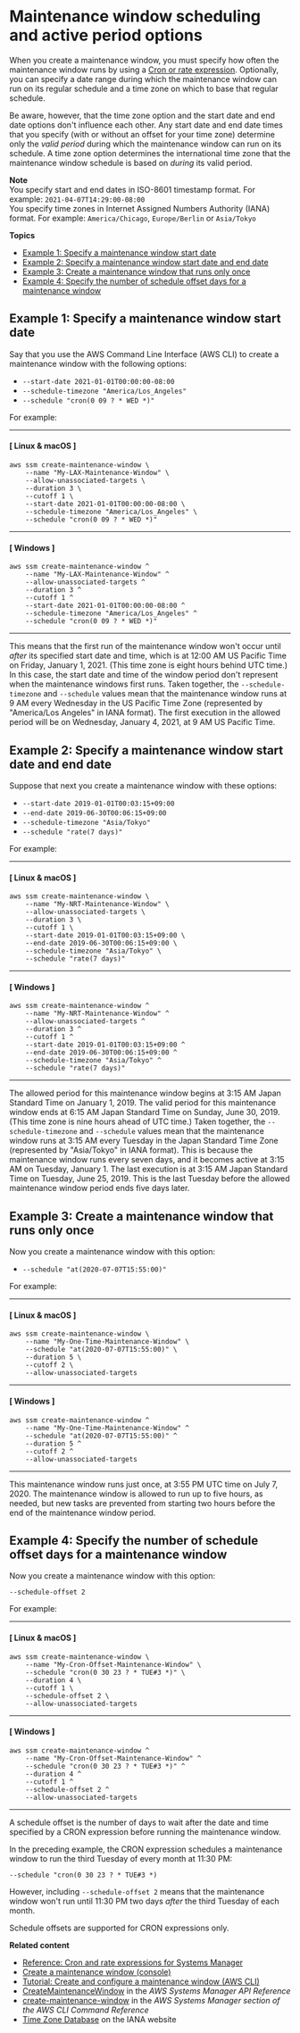 # Maintenance window scheduling and active period options<a name="maintenance-windows-schedule-options"></a>

When you create a maintenance window, you must specify how often the maintenance window runs by using a [Cron or rate expression](reference-cron-and-rate-expressions.md)\. Optionally, you can specify a date range during which the maintenance window can run on its regular schedule and a time zone on which to base that regular schedule\. 

Be aware, however, that the time zone option and the start date and end date options don't influence each other\. Any start date and end date times that you specify \(with or without an offset for your time zone\) determine only the *valid period* during which the maintenance window can run on its schedule\. A time zone option determines the international time zone that the maintenance window schedule is based on *during* its valid period\.

**Note**  
You specify start and end dates in ISO\-8601 timestamp format\. For example: `2021-04-07T14:29:00-08:00`  
You specify time zones in Internet Assigned Numbers Authority \(IANA\) format\. For example: `America/Chicago`, `Europe/Berlin` or `Asia/Tokyo`

**Topics**
+ [Example 1: Specify a maintenance window start date](#schedule-example-start-date)
+ [Example 2: Specify a maintenance window start date and end date](#schedule-example-start-end-date)
+ [Example 3: Create a maintenance window that runs only once](#schedule-example-one-time)
+ [Example 4: Specify the number of schedule offset days for a maintenance window](#schedule-example-schedule-offset)

## Example 1: Specify a maintenance window start date<a name="schedule-example-start-date"></a>

Say that you use the AWS Command Line Interface \(AWS CLI\) to create a maintenance window with the following options:
+ `--start-date 2021-01-01T00:00:00-08:00`
+ `--schedule-timezone "America/Los_Angeles"`
+ `--schedule "cron(0 09 ? * WED *)"`

For example:

------
#### [ Linux & macOS ]

```
aws ssm create-maintenance-window \
    --name "My-LAX-Maintenance-Window" \
    --allow-unassociated-targets \
    --duration 3 \
    --cutoff 1 \
    --start-date 2021-01-01T00:00:00-08:00 \
    --schedule-timezone "America/Los_Angeles" \
    --schedule "cron(0 09 ? * WED *)"
```

------
#### [ Windows ]

```
aws ssm create-maintenance-window ^
    --name "My-LAX-Maintenance-Window" ^
    --allow-unassociated-targets ^
    --duration 3 ^
    --cutoff 1 ^
    --start-date 2021-01-01T00:00:00-08:00 ^
    --schedule-timezone "America/Los_Angeles" ^
    --schedule "cron(0 09 ? * WED *)"
```

------

This means that the first run of the maintenance window won't occur until *after* its specified start date and time, which is at 12:00 AM US Pacific Time on Friday, January 1, 2021\. \(This time zone is eight hours behind UTC time\.\) In this case, the start date and time of the window period don't represent when the maintenance windows first runs\. Taken together, the `--schedule-timezone` and `--schedule` values mean that the maintenance window runs at 9 AM every Wednesday in the US Pacific Time Zone \(represented by "America/Los Angeles" in IANA format\)\. The first execution in the allowed period will be on Wednesday, January 4, 2021, at 9 AM US Pacific Time\.

## Example 2: Specify a maintenance window start date and end date<a name="schedule-example-start-end-date"></a>

Suppose that next you create a maintenance window with these options:
+ `--start-date 2019-01-01T00:03:15+09:00`
+ `--end-date 2019-06-30T00:06:15+09:00`
+ `--schedule-timezone "Asia/Tokyo"`
+ `--schedule "rate(7 days)"`

For example:

------
#### [ Linux & macOS ]

```
aws ssm create-maintenance-window \
    --name "My-NRT-Maintenance-Window" \
    --allow-unassociated-targets \
    --duration 3 \
    --cutoff 1 \
    --start-date 2019-01-01T00:03:15+09:00 \
    --end-date 2019-06-30T00:06:15+09:00 \
    --schedule-timezone "Asia/Tokyo" \
    --schedule "rate(7 days)"
```

------
#### [ Windows ]

```
aws ssm create-maintenance-window ^
    --name "My-NRT-Maintenance-Window" ^
    --allow-unassociated-targets ^
    --duration 3 ^
    --cutoff 1 ^
    --start-date 2019-01-01T00:03:15+09:00 ^
    --end-date 2019-06-30T00:06:15+09:00 ^
    --schedule-timezone "Asia/Tokyo" ^
    --schedule "rate(7 days)"
```

------

The allowed period for this maintenance window begins at 3:15 AM Japan Standard Time on January 1, 2019\. The valid period for this maintenance window ends at 6:15 AM Japan Standard Time on Sunday, June 30, 2019\. \(This time zone is nine hours ahead of UTC time\.\) Taken together, the `--schedule-timezone` and `--schedule` values mean that the maintenance window runs at 3:15 AM every Tuesday in the Japan Standard Time Zone \(represented by "Asia/Tokyo" in IANA format\)\. This is because the maintenance window runs every seven days, and it becomes active at 3:15 AM on Tuesday, January 1\. The last execution is at 3:15 AM Japan Standard Time on Tuesday, June 25, 2019\. This is the last Tuesday before the allowed maintenance window period ends five days later\.

## Example 3: Create a maintenance window that runs only once<a name="schedule-example-one-time"></a>

Now you create a maintenance window with this option:
+ `--schedule "at(2020-07-07T15:55:00)"`

For example:

------
#### [ Linux & macOS ]

```
aws ssm create-maintenance-window \
    --name "My-One-Time-Maintenance-Window" \
    --schedule "at(2020-07-07T15:55:00)" \
    --duration 5 \
    --cutoff 2 \
    --allow-unassociated-targets
```

------
#### [ Windows ]

```
aws ssm create-maintenance-window ^
    --name "My-One-Time-Maintenance-Window" ^
    --schedule "at(2020-07-07T15:55:00)" ^
    --duration 5 ^
    --cutoff 2 ^
    --allow-unassociated-targets
```

------

This maintenance window runs just once, at 3:55 PM UTC time on July 7, 2020\. The maintenance window is allowed to run up to five hours, as needed, but new tasks are prevented from starting two hours before the end of the maintenance window period\.

## Example 4: Specify the number of schedule offset days for a maintenance window<a name="schedule-example-schedule-offset"></a>

Now you create a maintenance window with this option:

```
--schedule-offset 2
```

For example:

------
#### [ Linux & macOS ]

```
aws ssm create-maintenance-window \
    --name "My-Cron-Offset-Maintenance-Window" \
    --schedule "cron(0 30 23 ? * TUE#3 *)" \
    --duration 4 \
    --cutoff 1 \
    --schedule-offset 2 \
    --allow-unassociated-targets
```

------
#### [ Windows ]

```
aws ssm create-maintenance-window ^
    --name "My-Cron-Offset-Maintenance-Window" ^
    --schedule "cron(0 30 23 ? * TUE#3 *)" ^
    --duration 4 ^
    --cutoff 1 ^
    --schedule-offset 2 ^
    --allow-unassociated-targets
```

------

A schedule offset is the number of days to wait after the date and time specified by a CRON expression before running the maintenance window\.

In the preceding example, the CRON expression schedules a maintenance window to run the third Tuesday of every month at 11:30 PM: 

```
--schedule "cron(0 30 23 ? * TUE#3 *)
```

However, including `--schedule-offset 2` means that the maintenance window won't run until 11:30 PM two days *after* the third Tuesday of each month\. 

Schedule offsets are supported for CRON expressions only\. 

**Related content**
+ [Reference: Cron and rate expressions for Systems Manager](reference-cron-and-rate-expressions.md)
+ [Create a maintenance window \(console\)](sysman-maintenance-create-mw.md)
+ [Tutorial: Create and configure a maintenance window \(AWS CLI\)](maintenance-windows-cli-tutorials-create.md)
+ [CreateMaintenanceWindow](https://docs.aws.amazon.com/systems-manager/latest/APIReference/API_CreateMaintenanceWindow.html) in the *AWS Systems Manager API Reference*
+ [create\-maintenance\-window](https://docs.aws.amazon.com/cli/latest/reference/ssm/create-maintenance-window.html) in the *AWS Systems Manager section of the AWS CLI Command Reference*
+ [Time Zone Database](https://www.iana.org/time-zones) on the IANA website